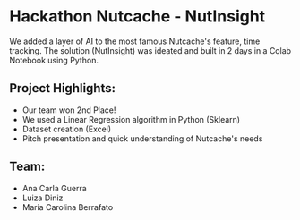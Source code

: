 # Hackathon Nutcache - NutInsight

We added a layer of AI to the most famous Nutcache's feature, time tracking. The solution (NutInsight) was ideated and built in 2 days in a Colab Notebook using Python.

## Project Highlights:

- Our team won 2nd Place!
- We used a Linear Regression algorithm in Python (Sklearn)
- Dataset creation (Excel)
- Pitch presentation and quick understanding of Nutcache's needs

## Team:

- Ana Carla Guerra
- Luiza Diniz
- Maria Carolina Berrafato
